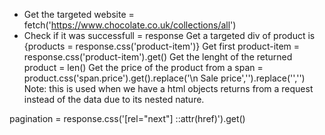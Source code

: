 - Get the targeted website = fetch('https://www.chocolate.co.uk/collections/all')
- Check if it was successfull = response
Get a targeted div of product is {products = response.css('product-item')}
Get first product-item = response.css('product-item').get()
Get the lenght of the returned product = len()
Get the price of the product from a span = product.css('span.price').get().replace('<span class="price">\n     <span class="visually-hidden">Sale price</span>','').replace('</span>','')
Note: this is used when we have a html objects returns from a request instead of the data due to its nested nature.


pagination  = response.css('[rel="next"] ::attr(href)').get()

